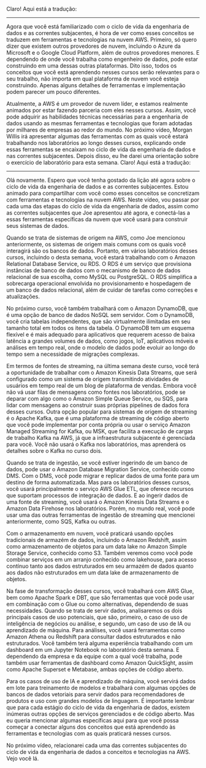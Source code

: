 Claro! Aqui está a tradução:

---

Agora que você está familiarizado com o ciclo de vida da engenharia de dados e as correntes subjacentes, é hora de ver como esses conceitos se traduzem em ferramentas e tecnologias na nuvem AWS. Primeiro, só quero dizer que existem outros provedores de nuvem, incluindo o Azure da Microsoft e o Google Cloud Platform, além de outros provedores menores. E dependendo de onde você trabalha como engenheiro de dados, pode estar construindo em uma dessas outras plataformas. Dito isso, todos os conceitos que você está aprendendo nesses cursos serão relevantes para o seu trabalho, não importa em qual plataforma de nuvem você esteja construindo. Apenas alguns detalhes de ferramentas e implementação podem parecer um pouco diferentes.

Atualmente, a AWS é um provedor de nuvem líder, e estamos realmente animados por estar fazendo parceria com eles nesses cursos. Assim, você pode adquirir as habilidades técnicas necessárias para a engenharia de dados usando as mesmas ferramentas e tecnologias que foram adotadas por milhares de empresas ao redor do mundo. No próximo vídeo, Morgan Willis irá apresentar algumas das ferramentas com as quais você estará trabalhando nos laboratórios ao longo desses cursos, explicando onde essas ferramentas se encaixam no ciclo de vida da engenharia de dados e nas correntes subjacentes. Depois disso, eu lhe darei uma orientação sobre o exercício de laboratório para esta semana.
Claro! Aqui está a tradução:

---

Olá novamente. Espero que você tenha gostado da lição até agora sobre o ciclo de vida da engenharia de dados e as correntes subjacentes. Estou animado para compartilhar com você como esses conceitos se concretizam com ferramentas e tecnologias na nuvem AWS. Neste vídeo, vou passar por cada uma das etapas do ciclo de vida da engenharia de dados, assim como as correntes subjacentes que Joe apresentou até agora, e conectá-las a essas ferramentas específicas da nuvem que você usará para construir seus sistemas de dados.

Quando se trata de sistemas de origem na AWS, como Joe mencionou anteriormente, os sistemas de origem mais comuns com os quais você interagirá são os bancos de dados. Portanto, em vários laboratórios desses cursos, incluindo o desta semana, você estará trabalhando com o Amazon Relational Database Service, ou RDS. O RDS é um serviço que provisiona instâncias de banco de dados com o mecanismo de banco de dados relacional de sua escolha, como MySQL ou PostgreSQL. O RDS simplifica a sobrecarga operacional envolvida no provisionamento e hospedagem de um banco de dados relacional, além de cuidar de tarefas como correções e atualizações.

No próximo curso, você também trabalhará com o Amazon DynamoDB, que é uma opção de banco de dados NoSQL sem servidor. Com o DynamoDB, você cria tabelas independentes, que são virtualmente ilimitadas em seu tamanho total em todos os itens da tabela. O DynamoDB tem um esquema flexível e é mais adequado para aplicativos que requerem acesso de baixa latência a grandes volumes de dados, como jogos, IoT, aplicativos móveis e análises em tempo real, onde o modelo de dados pode evoluir ao longo do tempo sem a necessidade de migrações complexas.

Em termos de fontes de streaming, na última semana deste curso, você terá a oportunidade de trabalhar com o Amazon Kinesis Data Streams, que será configurado como um sistema de origem transmitindo atividades de usuários em tempo real de um blog de plataforma de vendas. Embora você não vá usar filas de mensagens como fontes nos laboratórios, pode se deparar com algo como o Amazon Simple Queue Service, ou SQS, para lidar com mensagens ao construir suas próprias pipelines de dados fora desses cursos. Outra opção popular para sistemas de origem de streaming é o Apache Kafka, que é uma plataforma de streaming de código aberto que você pode implementar por conta própria ou usar o serviço Amazon Managed Streaming for Kafka, ou MSK, que facilita a execução de cargas de trabalho Kafka na AWS, já que a infraestrutura subjacente é gerenciada para você. Você não usará o Kafka nos laboratórios, mas aprenderá os detalhes sobre o Kafka no curso dois.

Quando se trata de ingestão, se você estiver ingerindo de um banco de dados, pode usar o Amazon Database Migration Service, conhecido como DMS. Com o DMS, você pode migrar e replicar dados de uma fonte para um destino de forma automatizada. Mas para os laboratórios desses cursos, você usará principalmente o serviço AWS Glue ETL, que oferece recursos que suportam processos de integração de dados. E ao ingerir dados de uma fonte de streaming, você usará o Amazon Kinesis Data Streams e o Amazon Data Firehose nos laboratórios. Porém, no mundo real, você pode usar uma das outras ferramentas de ingestão de streaming que mencionei anteriormente, como SQS, Kafka ou outras.

Com o armazenamento em nuvem, você praticará usando opções tradicionais de armazém de dados, incluindo o Amazon Redshift, assim como armazenamento de objetos para um data lake no Amazon Simple Storage Service, conhecido como S3. Também veremos como você pode combinar serviços em um arranjo conhecido como lakehouse, para acesso contínuo tanto aos dados estruturados em seu armazém de dados quanto aos dados não estruturados em um data lake de armazenamento de objetos.

Na fase de transformação desses cursos, você trabalhará com AWS Glue, bem como Apache Spark e DBT, que são ferramentas que você pode usar em combinação com o Glue ou como alternativas, dependendo de suas necessidades. Quando se trata de servir dados, analisaremos os dois principais casos de uso potenciais, que são, primeiro, o caso de uso de inteligência de negócios ou análise, e segundo, um caso de uso de IA ou aprendizado de máquina. Para análises, você usará ferramentas como Amazon Athena ou Redshift para consultar dados estruturados e não estruturados. Você também terá alguma experiência trabalhando com um dashboard em um Jupyter Notebook no laboratório desta semana. E dependendo da empresa e da equipe com a qual você trabalha, pode também usar ferramentas de dashboard como Amazon QuickSight, assim como Apache Superset e Metabase, ambas opções de código aberto.

Para os casos de uso de IA e aprendizado de máquina, você servirá dados em lote para treinamento de modelos e trabalhará com algumas opções de bancos de dados vetoriais para servir dados para recomendadores de produtos e uso com grandes modelos de linguagem. É importante lembrar que para cada estágio do ciclo de vida da engenharia de dados, existem inúmeras outras opções de serviços gerenciados e de código aberto. Mas eu queria mencionar algumas específicas aqui para que você possa começar a conectar alguns dos conceitos que está aprendendo às ferramentas e tecnologias com as quais praticará nesses cursos.

No próximo vídeo, relacionarei cada uma das correntes subjacentes do ciclo de vida da engenharia de dados a conceitos e tecnologias na AWS. Vejo você lá.